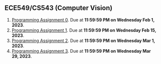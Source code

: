 ## ECE549/CS543 (Computer Vision)
1. [Programming Assignment 0](./MP0). Due at **11:59:59 PM on Wednesday Feb 1, 2023**.
2. [Programming Assignment 1](./MP1). Due at **11:59:59 PM on Wednesday Feb 15, 2023**.
3. [Programming Assignment 2](./MP2). Due at **11:59:59 PM on Wednesday Mar 1, 2023**.
4. [Programming Assignment 3](./MP3). Due at **11:59:59 PM on Wednesday Mar 29, 2023**.
